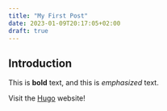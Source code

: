 ```yaml
---
title: "My First Post"
date: 2023-01-09T20:17:05+02:00
draft: true
---
```

## Introduction

This is **bold** text, and this is *emphasized* text.

Visit the [Hugo](https://gohubo.io)  website!
